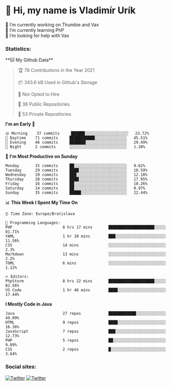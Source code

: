 <h1> 👋 Hi, my name is Vladimír Urík</h1>
<p>
 🔭 I’m currently working on Thumbie and Vax<br>
 🌱 I’m currently learning PhP<br>
 🤔 I’m looking for help with Vax<br>
</p>
<h3>Statistics:</h3>
<!--START_SECTION:waka-->
**🐱 My Github Data** 

> 🏆 78 Contributions in the Year 2021
 > 
> 📦 343.6 kB Used in Github's Storage 
 > 
> 🚫 Not Opted to Hire
 > 
> 📜 38 Public Repositories 
 > 
> 🔑 53 Private Repositories  
 > 
**I'm an Early 🐤** 

```text
🌞 Morning    37 commits     ██████░░░░░░░░░░░░░░░░░░░   23.72% 
🌆 Daytime    71 commits     ███████████░░░░░░░░░░░░░░   45.51% 
🌃 Evening    46 commits     ███████░░░░░░░░░░░░░░░░░░   29.49% 
🌙 Night      2 commits      ░░░░░░░░░░░░░░░░░░░░░░░░░   1.28%

```
📅 **I'm Most Productive on Sunday** 

```text
Monday       15 commits     ██░░░░░░░░░░░░░░░░░░░░░░░   9.62% 
Tuesday      29 commits     ████░░░░░░░░░░░░░░░░░░░░░   18.59% 
Wednesday    19 commits     ███░░░░░░░░░░░░░░░░░░░░░░   12.18% 
Thursday     28 commits     ████░░░░░░░░░░░░░░░░░░░░░   17.95% 
Friday       16 commits     ██░░░░░░░░░░░░░░░░░░░░░░░   10.26% 
Saturday     14 commits     ██░░░░░░░░░░░░░░░░░░░░░░░   8.97% 
Sunday       35 commits     █████░░░░░░░░░░░░░░░░░░░░   22.44%

```


📊 **This Week I Spent My Time On** 

```text
⌚︎ Time Zone: Europe/Bratislava

💬 Programming Languages: 
PHP                      8 hrs 17 mins       ████████████████████░░░░░   81.71% 
YAML                     1 hr 10 mins        ███░░░░░░░░░░░░░░░░░░░░░░   11.56% 
CSS                      14 mins             ░░░░░░░░░░░░░░░░░░░░░░░░░   2.3% 
Markdown                 13 mins             ░░░░░░░░░░░░░░░░░░░░░░░░░   2.2% 
TOML                     6 mins              ░░░░░░░░░░░░░░░░░░░░░░░░░   1.12%

🔥 Editors: 
PhpStorm                 8 hrs 22 mins       ████████████████████░░░░░   82.56% 
VS Code                  1 hr 46 mins        ████░░░░░░░░░░░░░░░░░░░░░   17.44%

```

**I Mostly Code in Java** 

```text
Java                     27 repos            ████████████░░░░░░░░░░░░░   49.09% 
HTML                     9 repos             ████░░░░░░░░░░░░░░░░░░░░░   16.36% 
JavaScript               7 repos             ███░░░░░░░░░░░░░░░░░░░░░░   12.73% 
PHP                      5 repos             ██░░░░░░░░░░░░░░░░░░░░░░░   9.09% 
CSS                      2 repos             █░░░░░░░░░░░░░░░░░░░░░░░░   3.64%

```



<!--END_SECTION:waka-->

<h3>Social sites:</h3>
<p><a href="https://twitter.com/GGGEDR" target="_blank"><img alt="Twitter" src="https://img.shields.io/badge/twitter-%231DA1F2.svg?&style=for-the-badge&logo=twitter&logoColor=white" /></a> <a href="https://www.reddit.com/user/GGGEDR" target="_blank"><img alt="Twitter" src="https://img.shields.io/badge/reddit-%23FE6262.svg?&style=for-the-badge&logo=reddit&logoColor=white" /></a>
</p>
